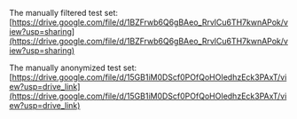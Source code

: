 The manually filtered test set: [https://drive.google.com/file/d/1BZFrwb6Q6gBAeo_RrvlCu6TH7kwnAPok/view?usp=sharing](https://drive.google.com/file/d/1BZFrwb6Q6gBAeo_RrvlCu6TH7kwnAPok/view?usp=sharing)

The manually anonymized test set: [https://drive.google.com/file/d/15GB1iM0DScf0POfQoHOIedhzEck3PAxT/view?usp=drive_link](https://drive.google.com/file/d/15GB1iM0DScf0POfQoHOIedhzEck3PAxT/view?usp=drive_link)
